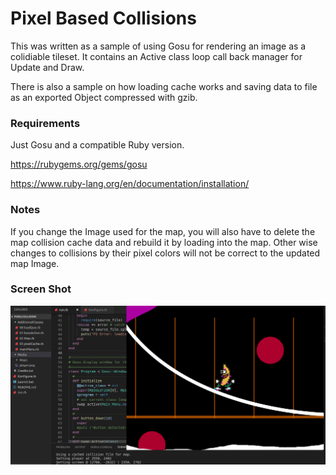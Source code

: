 # Pixel Based Collisions


This was written as a sample of using Gosu for rendering an image as a colidiable tileset.
It contains an Active class loop call back manager for Update and Draw.

There is also a sample on how loading cache works and saving data to file as an exported Object compressed with gzib.


### Requirements

Just Gosu and a compatible Ruby version.

https://rubygems.org/gems/gosu

https://www.ruby-lang.org/en/documentation/installation/


### Notes

If you change the Image used for the map, you will also have to delete the map collision cache data and rebuild it by loading into the map. Other wise changes to collisions by their pixel colors will not be correct to the updated map Image.

### Screen Shot

![alt text](https://raw.githubusercontent.com/wigggles/Pixel-Collisions/master/Media/ScreenShots/ScreenShot.png "")